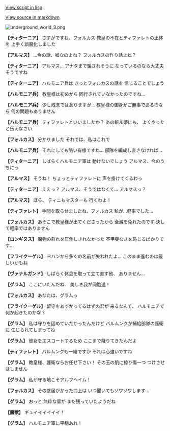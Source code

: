 [View script in lisp](../scripts/101001021.txt)

[View source in markdown](101001021.md)

![underground_world_3.png](../images/backgrounds/underground_world_3.png)

**【ティターニア】**
さすがですね、フォルカス
教皇の不在とティファレトの正体を
上手く誤魔化しました

**【アルマス】**
…今の話、嘘なのよね？
フォルカスの作り話よね？

**【ティターニア】**
アルマス…
アナタまで騙されそうに
なっているのなら大丈夫そうですね

**【ティターニア】**
ハルモニア兵は
きっとフォルカスの話を
信じることでしょう

**【ハルモニア兵】**
教皇様は初めから
同行されていなかったのですね…

**【ハルモニア兵】**
少し残念ではありますが…
教皇様の御身がご無事であるのなら
何の問題もありません

**【ハルモニア兵】**
ティファレトといいましたか？
あの斬ル姫にも、
よくやったと伝えなさい

**【フォルカス】**
分かりました
それでは、私はこれで

**【ハルモニア兵】**
それにしても酷い有様ですね…
部隊を編成し直さなければ…

**【ティターニア】**
しばらくハルモニア軍は
動けないでしょう
アルマス、今のうちにっ

**【アルマス】**
そうね！
ちょっとティファレトに
声を掛けてくるわっ

**【ティターニア】**
ええっ？
アルマス、そうではなくて…
アルマスっ？

**【アルマス】**
ほら、
ティニもマスターも
行くわよ！

**【ティファレト】**
手間を取らせましたね、フォルカス
私が…軽率でした…

**【フォルカス】**
あそこで教皇様が出てくださったから
全滅を免れたのです
決して軽率ではありません

**【ロンギヌス】**
魔物の群れを圧倒しきれなかった
不甲斐なさを恥じるばかりです…

**【フライクーゲル】**
ヨハンから多くの名前が失われたよ…
このまま進むのは厳しいかもね

**【ヴァナルガンド】**
しばらく休息を取って立て直す他、
ありません…

**【グラム】**
ここにいたんだね、
美しき我が同胞達！

**【フォルカス】**
あなたは、グラムっ

**【フライクーゲル】**
留守をあずかってるはずの君が
来るなんて、
ハルモニアで何か起きたのかな？

**【グラム】**
私は守りを固めていたかったんだけど
バルムンクが補給部隊の護衛に
任じられてしまってね

**【グラム】**
彼女をエスコートするため
ここまで降りてきたんだよ

**【ティファレト】**
バルムンクも一緒ですか
それは心強いですね

**【グラム】**
教皇様、護衛ならお任せ下さい！
その玉の肌に掠り傷一つ
つけさせはしません

**【グラム】**
私が守る地こそアルフヘイム！

**【フォルカス】**
その芝居がかった口上は
いつ聞いてもゾワゾワします…

**【グラム】**
おっと
無粋な輩が
まだ残っていたようだね

**【魔獣】**
ギュイイイイイイ！

**【グラム】**
ハルモニア軍に平穏あれ！